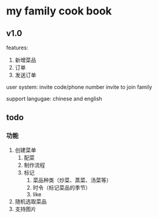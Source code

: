 # my family cook book
## v1.0
features:
1. 新增菜品
2. 订单
3. 发送订单

user system:
invite code/phone number
invite to join family

support langugae:
chinese and english

## todo
### 功能
1. 创建菜单
   1. 配菜
   2. 制作流程
   3. 标记
      1. 菜品种类（炒菜、蒸菜、汤菜等）
      2. 时令（标记菜品的季节）
      3. like
2. 随机选取菜品
3. 支持图片



